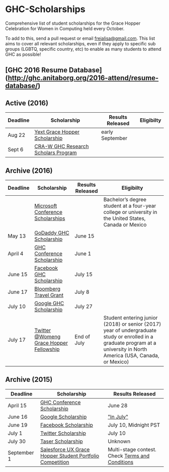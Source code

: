 # GHC-Scholarships

Comprehensive list of student scholarships for the Grace Hopper Celebration for
Women in Computing held every October.

To add to this, send a pull request or email freialisa@gmail.com. This list aims
to cover all relevant scholarships, even if they apply to specific sub groups
(LGBTQ, specific country, etc) to enable as many students to attend GHC as
possible!

## [GHC 2016 Resume Database] (http://ghc.anitaborg.org/2016-attend/resume-database/)

## Active (2016)

| Deadline | Scholarship | Results Released | Eligibilty |
|----------|-------------|------------------|------------|
| Aug 22 | [Yext Grace Hopper Scholarship](https://boards.greenhouse.io/gracehopper/jobs/244663#.V6JMhfkrK02) | early September | |
| Sept 6 | [CRA-W GHC Research Scholars Program](http://cra.org/cra-w/scholarships-and-awards/scholarships/ghc-research-scholars/) | | | 


## Archive (2016)

| Deadline | Scholarship | Results Released | Eligibilty |
|----------|-------------|------------------|------------|
| | [Microsoft Conference Scholarships](https://careers.microsoft.com/students/scholarships) | | Bachelor’s degree student at a four-year college or university in the United States, Canada or Mexico |
| May 13 | [GoDaddy GHC Scholarship](https://app.jobvite.com/CompanyJobs/Careers.aspx?k=Job&j=oB3X2fwn) | June 15 | | 
| April 4 | [GHC Conference Scholarship](http://ghc.anitaborg.org/2016-student-academic/scholarships/) | June 1 | | 
| June 15 | [Facebook GHC Scholarship](https://www.facebook.com/careers/program/gracehopper2016/) | July 15 | | 
| June 17 | [Bloomberg Travel Grant](https://www.aspirations.org/2016-bloomberg-travel-grant-grace-hopper-celebration-women-computing-official-rules) | July 8 | | 
| July 10 | [Google GHC Scholarship](https://docs.google.com/forms/d/1IPr1Ju7dEt1UTzwbYn_xliDhYSmYXib4hkJ4k9KljXE/viewform) | July 27 | |
| July 17 | [Twitter @Womeng Grace Hopper Fellowship](https://twitterghcfellowship.splashthat.com/) | End of July | Student entering junior (2018) or senior (2017) year of undergraduate study or enrolled in a graduate program at a university in North America (USA, Canada, or Mexico) |


## Archive (2015)

| Deadline | Scholarship | Results Released |
|----------|-------------|------------------|
| April 15 | [GHC Conference Scholarship](http://anitaborg.org/awards-grants/ghc-scholarship-grants/) | June 28|
| June 16  | [Google Scholarship](https://docs.google.com/forms/d/1E2dG8AiUE4lDOl7nlfi2PFvacjDT5js_f_M_elyYDQw/viewform) | ["In July"](http://googleforstudents.blogspot.com/2015/05/applications-for-travel-grants-to-2015.html)
| June 19  | [Facebook Scholarship](https://www.facebook.com/careers/program/gracehopper2015/)| July 10, Midnight PST
| July 1   | [Twitter Scholarship](http://twitterghcfellowship.splashthat.com/)| July 10 |
| July 30  | [Taser Scholarship](http://femaleentrepreneurs.institute/events/grace-hopper-celebration-of-women-in-computing/) | Unknown |
| September 1 | [Salesforce UX Grace Hopper Student Portfolio Competition](http://gracehopper.salesforceux.com/) | Multi-stage contest. Check [Terms and Conditions](https://docs.google.com/document/d/1-eH7C2953M8U-yDxvMBFyKJMx_G_hQjnVUAnBgl183g/edit#)
